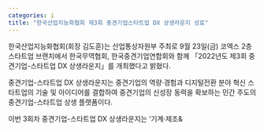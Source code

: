 ```yaml
---
categories: i
title: "한국산업지능화협회 제3회 중견기업스타트업 DX 상생라운지 성료"
---
```







한국산업지능화협회(회장 김도훈)는 산업통상자원부 주최로 9월 23일(금) 코엑스 2층 스타트업 브랜치에서 한국무역협회, 한국중견기업연합회와 함께 「2022년도 제3회 중견기업-스타트업 DX 상생라운지」를 개최했다고 밝혔다.

중견기업-스타트업 DX 상생라운지는 중견기업의 역량&middot;경험과 디지털전환 분야 혁신 스타트업의 기술 및 아이디어를 결합하여 중견기업의 신성장 동력을 확보하는 민간 주도의 중견기업-스타트업 상생 플랫폼이다.

이번 3회차 중견기업-스타트업 DX 상생라운지는 &lsquo;기계&middot;제조&
